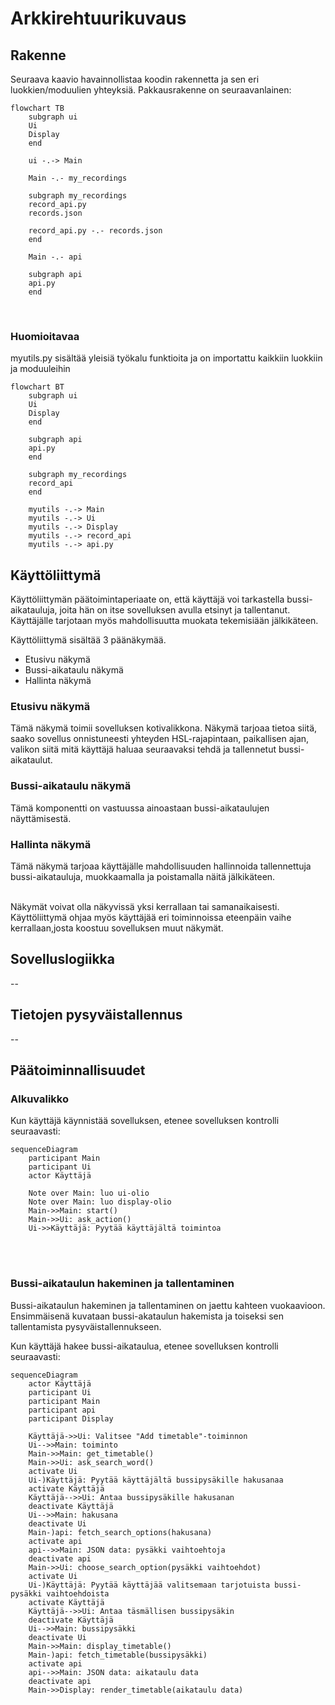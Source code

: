 # Arkkirehtuurikuvaus
## Rakenne
Seuraava kaavio havainnollistaa koodin rakennetta ja sen eri luokkien/moduulien yhteyksiä. Pakkausrakenne on seuraavanlainen:

```mermaid
flowchart TB
    subgraph ui
    Ui
    Display
    end

    ui -.-> Main

    Main -.- my_recordings

    subgraph my_recordings
    record_api.py
    records.json

    record_api.py -.- records.json
    end

    Main -.- api

    subgraph api
    api.py
    end
```
</br>

### Huomioitavaa
myutils.py sisältää yleisiä työkalu funktioita ja on importattu kaikkiin luokkiin ja moduuleihin

```mermaid
flowchart BT
    subgraph ui
    Ui
    Display
    end

    subgraph api
    api.py
    end

    subgraph my_recordings
    record_api    
    end

    myutils -.-> Main
    myutils -.-> Ui
    myutils -.-> Display
    myutils -.-> record_api
    myutils -.-> api.py
```

## Käyttöliittymä
Käyttöliittymän päätoimintaperiaate on, että käyttäjä voi tarkastella bussi-aikatauluja, joita hän on itse sovelluksen avulla etsinyt ja tallentanut.
Käyttäjälle tarjotaan myös mahdollisuutta muokata tekemisiään jälkikäteen.

Käyttöliittymä sisältää 3 päänäkymää.
- Etusivu näkymä
- Bussi-aikataulu näkymä
- Hallinta näkymä

### Etusivu näkymä
Tämä näkymä toimii sovelluksen kotivalikkona. Näkymä tarjoaa tietoa siitä, saako sovellus onnistuneesti yhteyden HSL-rajapintaan, paikallisen ajan, valikon siitä mitä käyttäjä haluaa seuraavaksi tehdä ja tallennetut bussi-aikataulut.

### Bussi-aikataulu näkymä
Tämä komponentti on vastuussa ainoastaan bussi-aikataulujen näyttämisestä.

### Hallinta näkymä
Tämä näkymä tarjoaa käyttäjälle mahdollisuuden hallinnoida tallennettuja bussi-aikatauluja, muokkaamalla ja poistamalla näitä jälkikäteen.


</br>
Näkymät voivat olla näkyvissä yksi kerrallaan tai samanaikaisesti. Käyttöliittymä ohjaa myös käyttäjää eri toiminnoissa eteenpäin vaihe kerrallaan,josta koostuu sovelluksen muut näkymät.

## Sovelluslogiikka
--
## Tietojen pysyväistallennus
--
## Päätoiminnallisuudet
### Alkuvalikko
Kun käyttäjä käynnistää sovelluksen, etenee sovelluksen kontrolli seuraavasti:

```mermaid
sequenceDiagram
    participant Main
    participant Ui
    actor Käyttäjä
    
    Note over Main: luo ui-olio
    Note over Main: luo display-olio
    Main->>Main: start()
    Main->>Ui: ask_action()
    Ui->>Käyttäjä: Pyytää käyttäjältä toimintoa
```
</br>
</br>

### Bussi-aikataulun hakeminen ja tallentaminen
Bussi-aikataulun hakeminen ja tallentaminen on jaettu kahteen vuokaavioon. 
Ensimmäisenä kuvataan bussi-akataulun hakemista ja toiseksi sen tallentamista pysyväistallennukseen.

Kun käyttäjä hakee bussi-aikataulua, etenee sovelluksen kontrolli seuraavasti:

```mermaid
sequenceDiagram
    actor Käyttäjä
    participant Ui
    participant Main
    participant api
    participant Display
    
    Käyttäjä->>Ui: Valitsee "Add timetable"-toiminnon
    Ui-->>Main: toiminto
    Main->>Main: get_timetable()
    Main->>Ui: ask_search_word()
    activate Ui
    Ui-)Käyttäjä: Pyytää käyttäjältä bussipysäkille hakusanaa
    activate Käyttäjä
    Käyttäjä-->>Ui: Antaa bussipysäkille hakusanan
    deactivate Käyttäjä
    Ui-->>Main: hakusana
    deactivate Ui
    Main-)api: fetch_search_options(hakusana)
    activate api
    api-->>Main: JSON data: pysäkki vaihtoehtoja
    deactivate api
    Main->>Ui: choose_search_option(pysäkki vaihtoehdot)
    activate Ui
    Ui-)Käyttäjä: Pyytää käyttäjää valitsemaan tarjotuista bussi-pysäkki vaihtoehdoista
    activate Käyttäjä
    Käyttäjä-->>Ui: Antaa täsmällisen bussipysäkin
    deactivate Käyttäjä
    Ui-->>Main: bussipysäkki
    deactivate Ui
    Main->>Main: display_timetable()
    Main-)api: fetch_timetable(bussipysäkki)
    activate api
    api-->>Main: JSON data: aikataulu data
    deactivate api
    Main->>Display: render_timetable(aikataulu data)

```